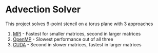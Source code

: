 # Advection Solver

This project solves 9-point stencil on a torus plane with 3 approaches

1. [MPI](https://github.com/abhaasgoyal/Advection-Solver/tree/master/MPI) - Fastest for smaller matrices, second in larger matrices
2. [OpenMP](https://github.com/abhaasgoyal/Advection-Solver/tree/master/openmp) - Slowest performance out of all three
3. [CUDA](https://github.com/abhaasgoyal/Advection-Solver/tree/master/cuda) - Second in slower matrices, fastest in larger matrices
